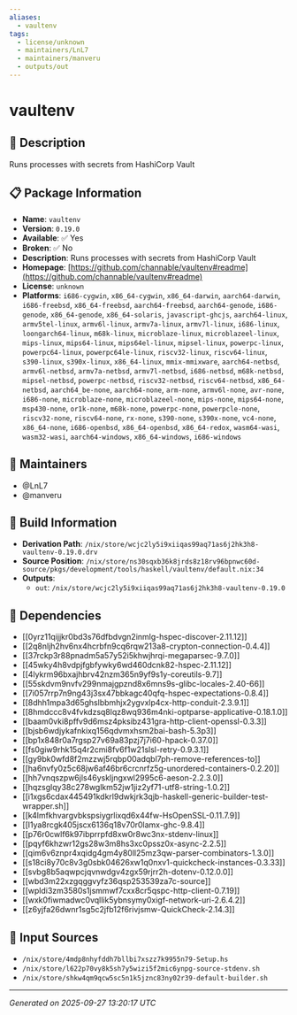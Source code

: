 ```yaml
---
aliases:
  - vaultenv
tags:
  - license/unknown
  - maintainers/LnL7
  - maintainers/manveru
  - outputs/out
---
```


# vaultenv

## 📝 Description

Runs processes with secrets from HashiCorp Vault

## 📋 Package Information

- **Name**: `vaultenv`
- **Version**: `0.19.0`
- **Available**: ✅ Yes
- **Broken**: ✅ No
- **Description**: Runs processes with secrets from HashiCorp Vault
- **Homepage**: [https://github.com/channable/vaultenv#readme](https://github.com/channable/vaultenv#readme)
- **License**: `unknown`
- **Platforms**: `i686-cygwin`, `x86_64-cygwin`, `x86_64-darwin`, `aarch64-darwin`, `i686-freebsd`, `x86_64-freebsd`, `aarch64-freebsd`, `aarch64-genode`, `i686-genode`, `x86_64-genode`, `x86_64-solaris`, `javascript-ghcjs`, `aarch64-linux`, `armv5tel-linux`, `armv6l-linux`, `armv7a-linux`, `armv7l-linux`, `i686-linux`, `loongarch64-linux`, `m68k-linux`, `microblaze-linux`, `microblazeel-linux`, `mips-linux`, `mips64-linux`, `mips64el-linux`, `mipsel-linux`, `powerpc-linux`, `powerpc64-linux`, `powerpc64le-linux`, `riscv32-linux`, `riscv64-linux`, `s390-linux`, `s390x-linux`, `x86_64-linux`, `mmix-mmixware`, `aarch64-netbsd`, `armv6l-netbsd`, `armv7a-netbsd`, `armv7l-netbsd`, `i686-netbsd`, `m68k-netbsd`, `mipsel-netbsd`, `powerpc-netbsd`, `riscv32-netbsd`, `riscv64-netbsd`, `x86_64-netbsd`, `aarch64_be-none`, `aarch64-none`, `arm-none`, `armv6l-none`, `avr-none`, `i686-none`, `microblaze-none`, `microblazeel-none`, `mips-none`, `mips64-none`, `msp430-none`, `or1k-none`, `m68k-none`, `powerpc-none`, `powerpcle-none`, `riscv32-none`, `riscv64-none`, `rx-none`, `s390-none`, `s390x-none`, `vc4-none`, `x86_64-none`, `i686-openbsd`, `x86_64-openbsd`, `x86_64-redox`, `wasm64-wasi`, `wasm32-wasi`, `aarch64-windows`, `x86_64-windows`, `i686-windows`
## 👥 Maintainers

- @LnL7
- @manveru


## 🔧 Build Information

- **Derivation Path**: `/nix/store/wcjc2ly5i9xiiqas99aq71as6j2hk3h8-vaultenv-0.19.0.drv`
- **Source Position**: `/nix/store/ns30sqxb36k8jrds8z18rv96bpnwc60d-source/pkgs/development/tools/haskell/vaultenv/default.nix:34`
- **Outputs**:
  - `out`:  `/nix/store/wcjc2ly5i9xiiqas99aq71as6j2hk3h8-vaultenv-0.19.0`

## 🔗 Dependencies

- [[0yrz11qijjkr0bd3s76dfbdvgn2inmlg-hspec-discover-2.11.12]]
- [[2q8nljh2hv6nx4hcrbfn9cq6rqw213a8-crypton-connection-0.4.4]]
- [[37rckp3r88pnadm5a57y52i5khwjhrqi-megaparsec-9.7.0]]
- [[45wky4h8vdpjfgbfywky6wd460dcnk82-hspec-2.11.12]]
- [[4lykrm96bxajhbrv42nzm365n9yf9s1y-coreutils-9.7]]
- [[55skdvm9nvfv299nmajgpznd8x6mns9s-glibc-locales-2.40-66]]
- [[7i057rrp7n9ng43j3sx47bbkagc40qfq-hspec-expectations-0.8.4]]
- [[8dhh1mpa3d65ghslbbmhjx2ygvxlp4cx-http-conduit-2.3.9.1]]
- [[8hmdccc8v4fvkdzsq8lqz8wq936m4nki-optparse-applicative-0.18.1.0]]
- [[baam0vki8pffv9d6msz4pksibz431gra-http-client-openssl-0.3.3]]
- [[bjsb6wdjykafnkixq156qdvmxhsm2bai-bash-5.3p3]]
- [[bp1x848r0a7rgsp27v69a83pzj7j7i60-hpack-0.37.0]]
- [[fs0giw9rhk15q4r2cmi8fv6f1w21slsl-retry-0.9.3.1]]
- [[gy9bk0wfd8f2mzzwj5rqbp00adqbl7ph-remove-references-to]]
- [[ha6nvfy0z5c68jw6af46br6crcnrfz5g-unordered-containers-0.2.20]]
- [[hh7vnqszpw6jls46yskljngxwl2995c6-aeson-2.2.3.0]]
- [[hqzsglqy38c278wglkm52jw1jiz2yf71-utf8-string-1.0.2]]
- [[i1xgs6cdax445491kdkrl9dwkjrk3qjb-haskell-generic-builder-test-wrapper.sh]]
- [[k4lmfkhvargvbkspsiygrlixqd6x44fw-HsOpenSSL-0.11.7.9]]
- [[l1ya8rcgk405jscx6136q18v70r0lamx-ghc-9.8.4]]
- [[p76r0cwlf6k97ibprrpfd8xw0r8wc3nx-stdenv-linux]]
- [[pqyf6khzwr12gs28w3m8hs3xc0pssz0x-async-2.2.5]]
- [[qim6v6znpr4xqidg4gm4y80ll25mz3qw-parser-combinators-1.3.0]]
- [[s18ci8y70c8v3g0sbk04626xw1q0nxv1-quickcheck-instances-0.3.33]]
- [[svbg8b5aqwpcjqvnwdgv4zgx59rjrr2h-dotenv-0.12.0.0]]
- [[wbd3m22xzgqggvyfz36qsp253539za7c-source]]
- [[wpldi3zm3580s1jsmmwf7cxx8cr5qspc-http-client-0.7.19]]
- [[wxk0fiwmadwc0vqllik5ybnsymy0xigf-network-uri-2.6.4.2]]
- [[z6yjfa26dwnr1sg5c2jfb12f6rivjsmw-QuickCheck-2.14.3]]

## 📁 Input Sources

- `/nix/store/4mdp8nhyfddh7bllbi7xszz7k9955n79-Setup.hs`
- `/nix/store/l622p70vy8k5sh7y5wizi5f2mic6ynpg-source-stdenv.sh`
- `/nix/store/shkw4qm9qcw5sc5n1k5jznc83ny02r39-default-builder.sh`

---
*Generated on 2025-09-27 13:20:17 UTC*
